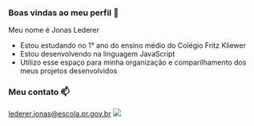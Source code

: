 ### Boas vindas ao meu perfil 💚

Meu nome é Jonas Lederer

- Estou estudando no 1° ano do ensino médio do Colégio Fritz Kliewer
- Estou desenvolvendo na linguagem JavaScript
- Utilizo esse espaço para minha organização e comparilhamento dos meus projetos desenvolvidos

### Meu contato 📫

lederer.jonas@escola.pr.gov.br
![](https://s2-ge.glbimg.com/BBuqgA4J5ShWpAYz-uolXMdEijI=/0x0:2000x1333/984x0/smart/filters:strip_icc()/s.glbimg.com/es/ge/f/original/2019/01/27/000_1cq4oa_4lcThe6.jpg)

